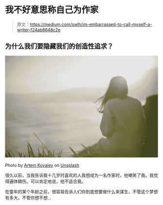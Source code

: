 # 我不好意思称自己为作家

> 原文：<https://medium.com/swlh/im-embarrassed-to-call-myself-a-writer-f24ab8648c2e>

## 为什么我们要隐藏我们的创造性追求？

![](img/e7d045856c46ef1f7db9e11b9dbde21d.png)

Photo by [Artem Kovalev](https://unsplash.com/photos/fk3XUcfTAvk?utm_source=unsplash&utm_medium=referral&utm_content=creditCopyText) on [Unsplash](https://unsplash.com/search/photos/woman?utm_source=unsplash&utm_medium=referral&utm_content=creditCopyText)

很久以前，当我告诉我十几岁时喜欢的人我想成为一名作家时，他嘲笑了我。我觉得遍体鳞伤。可以肯定地说，他不适合我。

在童年的某个年龄之前，很容易告诉人们你到底想要做什么来谋生，不管这个梦想有多大。不管你想不想…